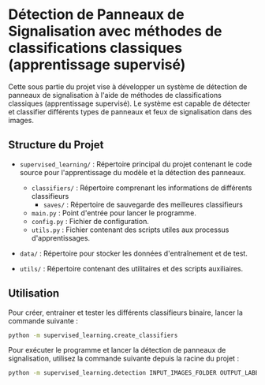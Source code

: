 # Détection de Panneaux de Signalisation avec méthodes de classifications classiques (apprentissage supervisé)

Cette sous partie du projet vise à développer un système de détection de panneaux de signalisation à l'aide de méthodes de classifications classiques (apprentissage supervisé). Le système est capable de détecter et classifier différents types de panneaux et feux de signalisation dans des images.

## Structure du Projet

- `supervised_learning/` : Répertoire principal du projet contenant le code source pour l'apprentissage du modèle et la détection des panneaux.
    - `classifiers/` : Répertoire comprenant les informations de différents classifieurs
        - `saves/` : Répertoire de sauvegarde des meilleures classifieurs
    - `main.py` : Point d'entrée pour lancer le programme.
    - `config.py` : Fichier de configuration.
    - `utils.py` : Fichier contenant des scripts utiles aux processus d'apprentissages.

- `data/` : Répertoire pour stocker les données d'entraînement et de test.
- `utils/` : Répertoire contenant des utilitaires et des scripts auxiliaires.

## Utilisation

Pour créer, entrainer et tester les différents classifieurs binaire, lancer la commande suivante :

```bash
python -m supervised_learning.create_classifiers
```

Pour exécuter le programme et lancer la détection de panneaux de signalisation, utilisez la commande suivante depuis la racine du projet :

```bash
python -m supervised_learning.detection INPUT_IMAGES_FOLDER OUTPUT_LABEL_FOLDER
```

